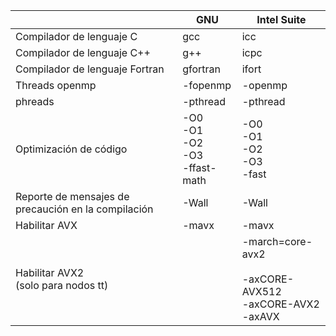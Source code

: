 
|       | **GNU** | **Intel Suite** |
|-------|---------|-----------------|
| Compilador de lenguaje C | gcc | icc |
| Compilador de lenguaje C++ | g++ | icpc |
| Compilador de lenguaje Fortran | gfortran | ifort |
| Threads openmp | -fopenmp | -openmp |
| phreads | -pthread | -pthread |
| Optimización de código | -O0<br>-O1<br>-O2<br>-O3<br>-ffast-math | -O0<br>-O1<br>-O2<br>-O3<br>-fast |
| Reporte de mensajes de precaución en la compilación | -Wall | -Wall |
| Habilitar AVX | -mavx | -mavx |
| Habilitar AVX2<br>(solo para nodos tt) |  | -march=core-avx2<br><br>-axCORE-AVX512<br>-axCORE-AVX2<br>-axAVX |
